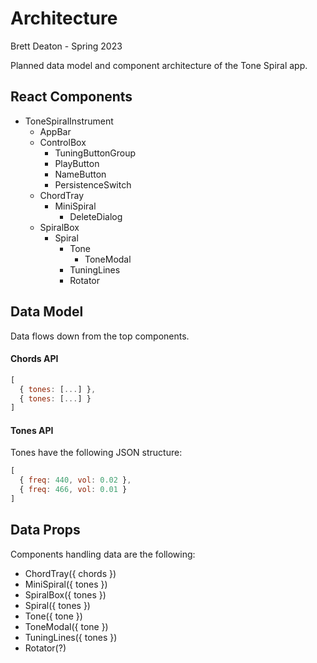 # Architecture
Brett Deaton - Spring 2023

Planned data model and component architecture of the Tone Spiral app.


## React Components
* ToneSpiralInstrument
  - AppBar
  - ControlBox
    - TuningButtonGroup
    - PlayButton
    - NameButton
    - PersistenceSwitch
  - ChordTray
    - MiniSpiral
      - DeleteDialog
  - SpiralBox
    - Spiral
      - Tone
        - ToneModal
      - TuningLines
      - Rotator


## Data Model
Data flows down from the top components.

#### Chords API
```js
[
  { tones: [...] },
  { tones: [...] }
]
```

#### Tones API
Tones have the following JSON structure:
```js
[
  { freq: 440, vol: 0.02 },
  { freq: 466, vol: 0.01 }
]
```


## Data Props
Components handling data are the following:

* ChordTray({ chords })
* MiniSpiral({ tones })
* SpiralBox({ tones })
* Spiral({ tones })
* Tone({ tone })
* ToneModal({ tone })
* TuningLines({ tones })
* Rotator(?)
